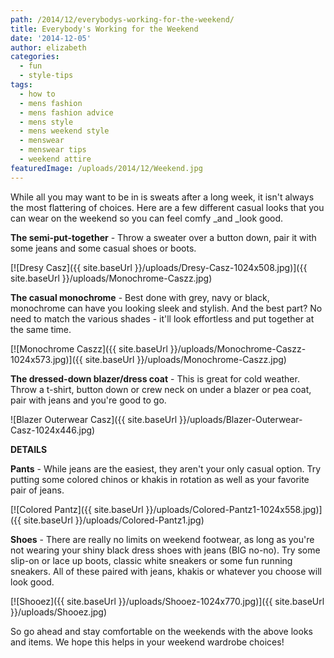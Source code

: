 ```yaml
---
path: /2014/12/everybodys-working-for-the-weekend/
title: Everybody's Working for the Weekend
date: '2014-12-05'
author: elizabeth
categories:
  - fun
  - style-tips
tags:
  - how to
  - mens fashion
  - mens fashion advice
  - mens style
  - mens weekend style
  - menswear
  - menswear tips
  - weekend attire
featuredImage: /uploads/2014/12/Weekend.jpg
---
```

While all you may want to be in is sweats after a long week, it isn't always the most flattering of choices. Here are a few different casual looks that you can wear on the weekend so you can feel comfy _and _look good.

**The semi-put-together** - Throw a sweater over a button down, pair it with some jeans and some casual shoes or boots.

[![Dresy Casz]({{ site.baseUrl }}/uploads/Dresy-Casz-1024x508.jpg)]({{ site.baseUrl }}/uploads/Monochrome-Caszz.jpg)

**The casual monochrome** - Best done with grey, navy or black, monochrome can have you looking sleek and stylish. And the best part? No need to match the various shades - it'll look effortless and put together at the same time.

[![Monochrome Caszz]({{ site.baseUrl }}/uploads/Monochrome-Caszz-1024x573.jpg)]({{ site.baseUrl }}/uploads/Monochrome-Caszz.jpg)

**The dressed-down blazer/dress coat** - This is great for cold weather. Throw a t-shirt, button down or crew neck on under a blazer or pea coat, pair with jeans and you're good to go.

![Blazer Outerwear Casz]({{ site.baseUrl }}/uploads/Blazer-Outerwear-Casz-1024x446.jpg)

****DETAILS****

**Pants** - While jeans are the easiest, they aren't your only casual option. Try putting some colored chinos or khakis in rotation as well as your favorite pair of jeans.

[![Colored Pantz]({{ site.baseUrl }}/uploads/Colored-Pantz1-1024x558.jpg)]({{ site.baseUrl }}/uploads/Colored-Pantz1.jpg)

**Shoes** - There are really no limits on weekend footwear, as long as you're not wearing your shiny black dress shoes with jeans (BIG no-no). Try some slip-on or lace up boots, classic white sneakers or some fun running sneakers. All of these paired with jeans, khakis or whatever you choose will look good.

[![Shooez]({{ site.baseUrl }}/uploads/Shooez-1024x770.jpg)]({{ site.baseUrl }}/uploads/Shooez.jpg)

So go ahead and stay comfortable on the weekends with the above looks and items. We hope this helps in your weekend wardrobe choices!